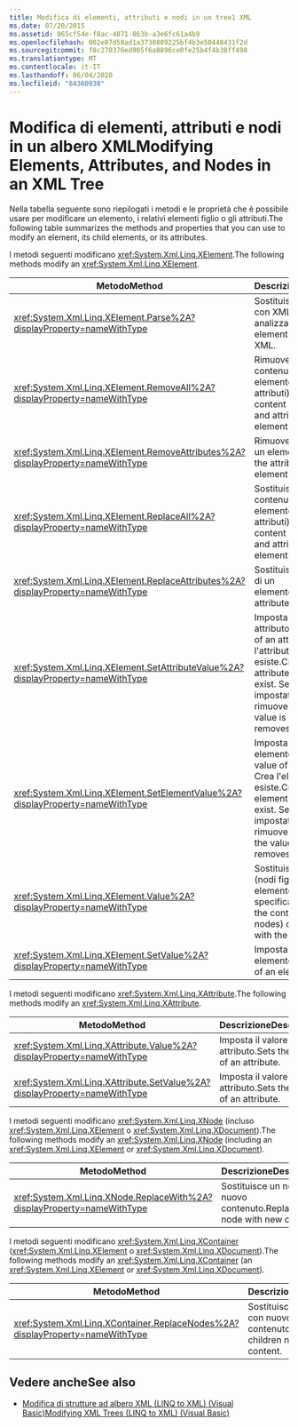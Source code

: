 ```yaml
---
title: Modifica di elementi, attributi e nodi in un tree1 XML
ms.date: 07/20/2015
ms.assetid: 865cf54e-f8ac-4871-863b-a3e6fc61a4b9
ms.openlocfilehash: 002e87d58ad1a3730889225bf4b3e50448431f2d
ms.sourcegitcommit: f8c270376ed905f6a8896ce0fe25b4f4b38ff498
ms.translationtype: MT
ms.contentlocale: it-IT
ms.lasthandoff: 06/04/2020
ms.locfileid: "84360930"
---
```

# <a name="modifying-elements-attributes-and-nodes-in-an-xml-tree"></a><span data-ttu-id="9e308-102">Modifica di elementi, attributi e nodi in un albero XML</span><span class="sxs-lookup"><span data-stu-id="9e308-102">Modifying Elements, Attributes, and Nodes in an XML Tree</span></span>
<span data-ttu-id="9e308-103">Nella tabella seguente sono riepilogati i metodi e le proprietà che è possibile usare per modificare un elemento, i relativi elementi figlio o gli attributi.</span><span class="sxs-lookup"><span data-stu-id="9e308-103">The following table summarizes the methods and properties that you can use to modify an element, its child elements, or its attributes.</span></span>  
  
 <span data-ttu-id="9e308-104">I metodi seguenti modificano <xref:System.Xml.Linq.XElement>.</span><span class="sxs-lookup"><span data-stu-id="9e308-104">The following methods modify an <xref:System.Xml.Linq.XElement>.</span></span>  
  
|<span data-ttu-id="9e308-105">Metodo</span><span class="sxs-lookup"><span data-stu-id="9e308-105">Method</span></span>|<span data-ttu-id="9e308-106">Descrizione</span><span class="sxs-lookup"><span data-stu-id="9e308-106">Description</span></span>|  
|------------|-----------------|  
|<xref:System.Xml.Linq.XElement.Parse%2A?displayProperty=nameWithType>|<span data-ttu-id="9e308-107">Sostituisce un elemento con XML analizzato.</span><span class="sxs-lookup"><span data-stu-id="9e308-107">Replaces an element with parsed XML.</span></span>|  
|<xref:System.Xml.Linq.XElement.RemoveAll%2A?displayProperty=nameWithType>|<span data-ttu-id="9e308-108">Rimuove tutto il contenuto di un elemento (nodi figlio e attributi).</span><span class="sxs-lookup"><span data-stu-id="9e308-108">Removes all content (child nodes and attributes) of an element.</span></span>|  
|<xref:System.Xml.Linq.XElement.RemoveAttributes%2A?displayProperty=nameWithType>|<span data-ttu-id="9e308-109">Rimuove gli attributi di un elemento.</span><span class="sxs-lookup"><span data-stu-id="9e308-109">Removes the attributes of an element.</span></span>|  
|<xref:System.Xml.Linq.XElement.ReplaceAll%2A?displayProperty=nameWithType>|<span data-ttu-id="9e308-110">Sostituisce tutto il contenuto di un elemento (nodi figlio e attributi).</span><span class="sxs-lookup"><span data-stu-id="9e308-110">Replaces all content (child nodes and attributes) of an element.</span></span>|  
|<xref:System.Xml.Linq.XElement.ReplaceAttributes%2A?displayProperty=nameWithType>|<span data-ttu-id="9e308-111">Sostituisce gli attributi di un elemento.</span><span class="sxs-lookup"><span data-stu-id="9e308-111">Replaces the attributes of an element.</span></span>|  
|<xref:System.Xml.Linq.XElement.SetAttributeValue%2A?displayProperty=nameWithType>|<span data-ttu-id="9e308-112">Imposta il valore di un attributo.</span><span class="sxs-lookup"><span data-stu-id="9e308-112">Sets the value of an attribute.</span></span> <span data-ttu-id="9e308-113">Crea l'attributo se non esiste.</span><span class="sxs-lookup"><span data-stu-id="9e308-113">Creates the attribute if it doesn't exist.</span></span> <span data-ttu-id="9e308-114">Se il valore è impostato su `null`, rimuove l'attributo.</span><span class="sxs-lookup"><span data-stu-id="9e308-114">If the value is set to `null`, removes the attribute.</span></span>|  
|<xref:System.Xml.Linq.XElement.SetElementValue%2A?displayProperty=nameWithType>|<span data-ttu-id="9e308-115">Imposta il valore di un elemento figlio.</span><span class="sxs-lookup"><span data-stu-id="9e308-115">Sets the value of a child element.</span></span> <span data-ttu-id="9e308-116">Crea l'elemento se non esiste.</span><span class="sxs-lookup"><span data-stu-id="9e308-116">Creates the element if it doesn't exist.</span></span> <span data-ttu-id="9e308-117">Se il valore è impostato su `null`, rimuove l'elemento.</span><span class="sxs-lookup"><span data-stu-id="9e308-117">If the value is set to `null`, removes the element.</span></span>|  
|<xref:System.Xml.Linq.XElement.Value%2A?displayProperty=nameWithType>|<span data-ttu-id="9e308-118">Sostituisce il contenuto (nodi figlio) di un elemento con il testo specificato.</span><span class="sxs-lookup"><span data-stu-id="9e308-118">Replaces the content (child nodes) of an element with the specified text.</span></span>|  
|<xref:System.Xml.Linq.XElement.SetValue%2A?displayProperty=nameWithType>|<span data-ttu-id="9e308-119">Imposta il valore di un elemento.</span><span class="sxs-lookup"><span data-stu-id="9e308-119">Sets the value of an element.</span></span>|  
  
 <span data-ttu-id="9e308-120">I metodi seguenti modificano <xref:System.Xml.Linq.XAttribute>.</span><span class="sxs-lookup"><span data-stu-id="9e308-120">The following methods modify an <xref:System.Xml.Linq.XAttribute>.</span></span>  
  
|<span data-ttu-id="9e308-121">Metodo</span><span class="sxs-lookup"><span data-stu-id="9e308-121">Method</span></span>|<span data-ttu-id="9e308-122">Descrizione</span><span class="sxs-lookup"><span data-stu-id="9e308-122">Description</span></span>|  
|------------|-----------------|  
|<xref:System.Xml.Linq.XAttribute.Value%2A?displayProperty=nameWithType>|<span data-ttu-id="9e308-123">Imposta il valore di un attributo.</span><span class="sxs-lookup"><span data-stu-id="9e308-123">Sets the value of an attribute.</span></span>|  
|<xref:System.Xml.Linq.XAttribute.SetValue%2A?displayProperty=nameWithType>|<span data-ttu-id="9e308-124">Imposta il valore di un attributo.</span><span class="sxs-lookup"><span data-stu-id="9e308-124">Sets the value of an attribute.</span></span>|  
  
 <span data-ttu-id="9e308-125">I metodi seguenti modificano <xref:System.Xml.Linq.XNode> (incluso <xref:System.Xml.Linq.XElement> o <xref:System.Xml.Linq.XDocument>).</span><span class="sxs-lookup"><span data-stu-id="9e308-125">The following methods modify an <xref:System.Xml.Linq.XNode> (including an <xref:System.Xml.Linq.XElement> or <xref:System.Xml.Linq.XDocument>).</span></span>  
  
|<span data-ttu-id="9e308-126">Metodo</span><span class="sxs-lookup"><span data-stu-id="9e308-126">Method</span></span>|<span data-ttu-id="9e308-127">Descrizione</span><span class="sxs-lookup"><span data-stu-id="9e308-127">Description</span></span>|  
|------------|-----------------|  
|<xref:System.Xml.Linq.XNode.ReplaceWith%2A?displayProperty=nameWithType>|<span data-ttu-id="9e308-128">Sostituisce un nodo con nuovo contenuto.</span><span class="sxs-lookup"><span data-stu-id="9e308-128">Replaces a node with new content.</span></span>|  
  
 <span data-ttu-id="9e308-129">I metodi seguenti modificano <xref:System.Xml.Linq.XContainer> (<xref:System.Xml.Linq.XElement> o <xref:System.Xml.Linq.XDocument>).</span><span class="sxs-lookup"><span data-stu-id="9e308-129">The following methods modify an <xref:System.Xml.Linq.XContainer> (an <xref:System.Xml.Linq.XElement> or <xref:System.Xml.Linq.XDocument>).</span></span>  
  
|<span data-ttu-id="9e308-130">Metodo</span><span class="sxs-lookup"><span data-stu-id="9e308-130">Method</span></span>|<span data-ttu-id="9e308-131">Descrizione</span><span class="sxs-lookup"><span data-stu-id="9e308-131">Description</span></span>|  
|------------|-----------------|  
|<xref:System.Xml.Linq.XContainer.ReplaceNodes%2A?displayProperty=nameWithType>|<span data-ttu-id="9e308-132">Sostituisce i nodi figlio con nuovo contenuto.</span><span class="sxs-lookup"><span data-stu-id="9e308-132">Replaces the children nodes with new content.</span></span>|  
  
## <a name="see-also"></a><span data-ttu-id="9e308-133">Vedere anche</span><span class="sxs-lookup"><span data-stu-id="9e308-133">See also</span></span>

- [<span data-ttu-id="9e308-134">Modifica di strutture ad albero XML (LINQ to XML) (Visual Basic)</span><span class="sxs-lookup"><span data-stu-id="9e308-134">Modifying XML Trees (LINQ to XML) (Visual Basic)</span></span>](modifying-xml-trees-linq-to-xml.md)
